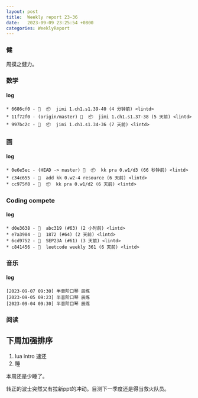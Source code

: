 ```yaml
---
layout: post
title:  Weekly report 23-36
date:   2023-09-09 23:25:54 +0800
categories: WeeklyReport
---
```


### 健

周摸之健力。

### 数学

#### log
```
* 6686cf0 - 🤖  📦  jimi 1.ch1.s1.39-40 (4 分钟前) <lintd>
* 11f72f0 - (origin/master) 🤖  📦  jimi 1.ch1.s1.37-38 (5 天前) <lintd>
* 997bc2c - 🤖  📦  jimi 1.ch1.s1.34-36 (7 天前) <lintd>
```

### 画

#### log
```
* 0e6e5ec - (HEAD -> master) 🤖  📦  kk pra 0.w1/d3 (66 秒钟前) <lintd>
* c34c655 - 🍱  add kk 0.w2-4 resource (6 天前) <lintd>
* cc975f8 - 🤖  📦  kk pra 0.w1/d2 (6 天前) <lintd>
```

### Coding compete

#### log
```
* d0e3638 - 🎉  abc319 (#63) (2 小时前) <lintd>
* e7a3984 - 🎉  1872 (#64) (2 天前) <lintd>
* 6cd9752 - 🎉  SEP23A (#61) (3 天前) <lintd>
* c841456 - 🎉  leetcode weekly 361 (6 天前) <lintd>
```

### 音乐

#### log
```
[2023-09-07 09:30] 半音阶口琴 辰练
[2023-09-05 09:23] 半音阶口琴 辰练
[2023-09-04 09:30] 半音阶口琴 辰练
```

### 阅读

## 下周加强排序

1. lua intro 速还
2. 睡

本周还是少睡了。

转正的波士突然又有拉新ppt的冲动。目测下一季度还是得当救火队员。

